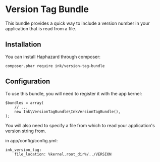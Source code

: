 Version Tag Bundle
==================

This bundle provides a quick way to include a version number in your application
that is read from a file.

Installation
------------

You can install Haphazard through composer:

    composer.phar require ink/version-tag-bundle

Configuration
-------------

To use this bundle, you will need to register it with the app kernel:

    $bundles = array(
        // ...
        new Ink\VersionTagBundle\InkVersionTagBundle(),
    );

You will also need to specify a file from which to read your application's
version string from.

in app/config/config.yml:

    ink_version_tag:
        file_location: %kernel.root_dir%/../VERSION
